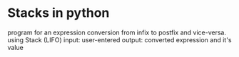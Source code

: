 # Stacks in python
program for an expression conversion from infix to postfix and vice-versa. 
using Stack (LIFO)
input: user-entered
output: converted expression and it's value
